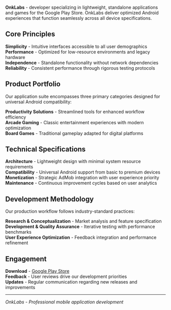 **OnkLabs** - developer specializing in lightweight, standalone applications and games for the Google Play Store. OnkLabs deliver optimized Android experiences that function seamlessly across all device specifications.

## Core Principles

**Simplicity** - Intuitive interfaces accessible to all user demographics  
**Performance** - Optimized for low-resource environments and legacy hardware  
**Independence** - Standalone functionality without network dependencies  
**Reliability** - Consistent performance through rigorous testing protocols  

## Product Portfolio

Our application suite encompasses three primary categories designed for universal Android compatibility:

**Productivity Solutions** - Streamlined tools for enhanced workflow efficiency  
**Arcade Gaming** - Classic entertainment experiences with modern optimization  
**Board Games** - Traditional gameplay adapted for digital platforms  

## Technical Specifications

**Architecture** - Lightweight design with minimal system resource requirements  
**Compatibility** - Universal Android support from basic to premium devices  
**Monetization** - Strategic AdMob integration with user experience priority  
**Maintenance** - Continuous improvement cycles based on user analytics  

## Development Methodology

Our production workflow follows industry-standard practices:

**Research & Conceptualization** - Market analysis and feature specification  
**Development & Quality Assurance** - Iterative testing with performance benchmarks  
**User Experience Optimization** - Feedback integration and performance refinement  

## Engagement

**Download** - [Google Play Store](https://play.google.com/store/apps/developer?id=OnkLabs)  
**Feedback** - User reviews drive our development priorities  
**Updates** - Regular communication regarding new releases and improvements  

---

*OnkLabs - Professional mobile application development*

